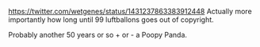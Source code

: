 https://twitter.com/wetgenes/status/1431237863383912448 Actually more importantly how long until 99 luftballons goes out of copyright.

Probably another 50 years or so + or - a Poopy Panda.